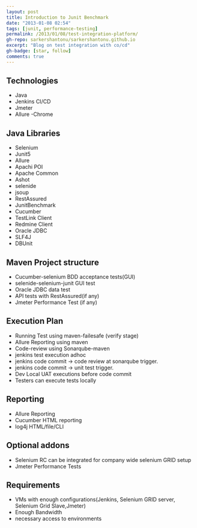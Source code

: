 ```yaml
---
layout: post
title: Introduction to Junit Benchmark
date: "2013-01-08 02:54"
tags: [junit, performance-testing]
permalink: /2013/01/08/test-integration-platform/
gh-repo: sarkershantonu/sarkershantonu.github.io
excerpt: "Blog on test integration with co/cd"
gh-badge: [star, follow]
comments: true
---
```


## Technologies
- Java
- Jenkins CI/CD
- Jmeter
- Allure
-Chrome

## Java Libraries
- Selenium
- Junit5
- Allure
- Apachi POI
- Apache Common
- Ashot
- selenide
- jsoup
- RestAssured
- JunitBenchmark
- Cucumber
- TestLink Client
- Redmine Client
- Oracle JDBC
- SLF4J
- DBUnit

## Maven Project structure
- Cucumber-selenium BDD acceptance tests(GUI)
- selenide-selenium-junit GUI test 
- Oracle JDBC data test
- API tests with RestAssured(if any)
- Jmeter Performance Test (if any)

## Execution Plan
- Running Test using maven-failesafe (verify stage)
- Allure Reporting using maven
- Code-review using Sonarqube-maven
- jenkins test execution adhoc
- jenkins code commit -> code review at sonarqube trigger.
- jenkins code commit -> unit test trigger. 
- Dev Local UAT executions before code commit
- Testers can execute tests locally

## Reporting 
- Allure Reporting 
- Cucumber HTML reporting
- log4j HTML/file/CLI

## Optional addons
- Selenium RC can be integrated for company wide selenium GRID setup
- Jmeter Performance Tests

## Requirements 
- VMs with enough configurations(Jenkins, Selenium GRID server, Selenium Grid Slave,Jmeter)
- Enough Bandwidth
- necessary access to environments